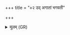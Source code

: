 +++
title = "०२ उद् अगातां भगवती"

+++
<details><summary>मूलम् (GR)</summary>

उद् अगातां भगवती  
विचृतौ नाम तारके ।  
वि क्षेत्रियस्य मुञ्चतां  
संग्रन्थिं हृदयस्य च ॥
</details>
